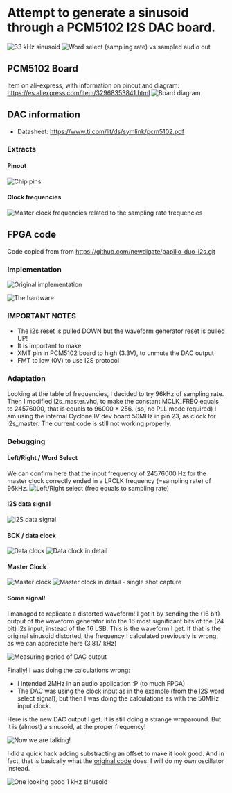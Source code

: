 # Attempt to generate a sinusoid through a PCM5102 I2S DAC board.
![33 kHz sinusoid](doc/CenteredSine33kHz.png)
![Word select (sampling rate) vs sampled audio out](doc/WS_vs_audio.png)
## PCM5102 Board
Item on ali-express, with information on pinout and diagram: https://es.aliexpress.com/item/32968353841.html
![Board diagram](doc/pcm5102_board_diagram.jpg)

## DAC information
 * Datasheet: https://www.ti.com/lit/ds/symlink/pcm5102.pdf
### Extracts
#### Pinout
![Chip pins](doc/pcm5102_table2_TerminalFunctions.png)

#### Clock frequencies
![Master clock frequencies related to the sampling rate frequencies](doc/pcm5102_table3_MasterClock_vs_SRs.png)


## FPGA code
Code copied from from https://github.com/newdigate/papilio_duo_i2s.git

### Implementation
![Original implementation](doc/wave_gen_circuit.png)

![The hardware](doc/boards.jpg)

### IMPORTANT NOTES
 * The i2s reset is pulled DOWN but the waveform generator reset is pulled UP!
 * It is important to make
  * XMT pin in PCM5102 board to high (3.3V), to unmute the DAC output
  * FMT to low (0V) to use I2S protocol

### Adaptation
Looking at the table of frequencies, I decided to try 96kHz of sampling rate. Then I modified i2s_master.vhd, to make the constant MCLK_FREQ equals to 24576000, that is equals to 96000 * 256. (so, no PLL mode required)
I am using the internal Cyclone IV dev board 50MHz in pin 23, as clock for i2s_master.
The current code is still not working properly.
### Debugging
#### Left/Right / Word Select
We can confirm here that the input frequency of 24576000 Hz for the master clock correctly ended in a LRCLK frequency (=sampling rate) of 96kHz.
![Left/Right select (freq equals to sampling rate)](doc/LeftRight_WordSelect.png)
#### I2S data signal
![I2S data signal](doc/DataOut.png)
#### BCK / data clock
![Data clock](doc/BCK_DataClock.png)
![Data clock in detail](doc/BCK_DataClock_Detailed.png)
#### Master Clock
![Master clock](doc/MasterClock.png)
![Master clock in detail - single shot capture](doc/MasterClock_Detailed_SingleShot.png)
#### Some signal!
I managed to replicate a distorted waveform! I got it by sending the (16 bit) output of the waveform generator into the 16 most significant bits of the (24 bit) i2s input, instead of the 16 LSB. 
This is the waveform I get. If that is the original sinusoid distorted, the frequency I calculated previously is wrong, as we can appreciate here (3.817 kHz)

![Measuring period of DAC output](doc/DAC_with_number_in_MSB_detailed.png)

Finally! I was doing the calculations wrong:
 * I intended 2MHz in an audio application :P (to much FPGA)
 * The DAC was using the clock input as in the example (from the I2S word select signal), but then I was doing the calculations as with the 50MHz input clock.

Here is the new DAC output I get. It is still doing a strange wraparound. But it is (almost) a sinusoid, at the proper frequency!

![Now we are talking!](doc/DAC_with_number_in_MSB_1kHz.png)

I did a quick hack adding substracting an offset to make it look good. And in fact, that is basically what the [original code](https://github.com/newdigate/papilio_duo_i2s/blob/master/i2s_function_generator/circuit/shift_left_16_to_24.vhd) does.
I will do my own oscillator instead.

![One looking good 1 kHz sinusoid](doc/CenteredSine33kHz.png)
